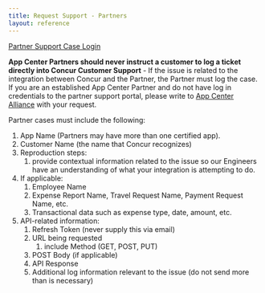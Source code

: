 ```yaml
---
title: Request Support - Partners
layout: reference
---
```


<a class="btn dark-blue" href="https://sapconcur.my.salesforce.com/secur/login_portal.jsp?orgId=00D600000007Dq3&portalId=06060000000PrEi" target="_blank">
  <i class="fa fa-sign-in" aria-hidden="true"></i> Partner Support Case Login
</a>

**App Center Partners should never instruct a customer to log a ticket directly into Concur Customer Support** - If the issue is related to the integration between Concur and the Partner, the Partner must log the case. If you are an established App Center Partner and do not have log in credentials to the partner support portal, please write to <a href="mailto:appcenteralliance@concur.com?Subject=Support%20Portal%20Credentials">App Center Alliance</a> with your request.

Partner cases must include the following:

1. App Name (Partners may have more than one certified app).
2. Customer Name (the name that Concur recognizes)
3. Reproduction steps:
    1. provide contextual information related to the issue so our Engineers have an understanding of what your integration is attempting to do.
4. If applicable:
    1. Employee Name
    2. Expense Report Name, Travel Request Name, Payment Request Name, etc.
    3. Transactional data such as expense type, date, amount, etc.
5. API-related information:
    1. Refresh Token (never supply this via email)
    2. URL being requested
        1. include Method (GET, POST, PUT)
    3.  POST Body (if applicable)
    4. API Response
    5. Additional log information relevant to the issue (do not send more than is necessary)
